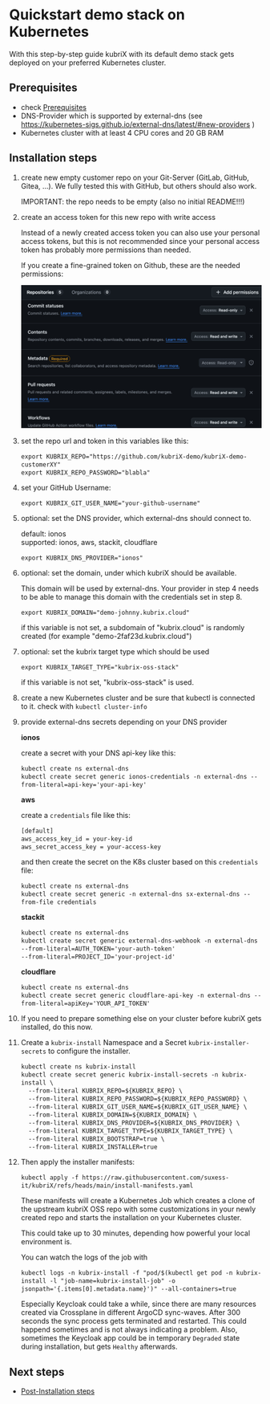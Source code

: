 # Quickstart demo stack on Kubernetes

With this step-by-step guide kubriX with its default demo stack gets deployed on your preferred Kubernetes cluster.

## Prerequisites

* check [Prerequisites](installation.md#-prerequisites)
* DNS-Provider which is supported by external-dns (see https://kubernetes-sigs.github.io/external-dns/latest/#new-providers )
* Kubernetes cluster with at least 4 CPU cores and 20 GB RAM

## Installation steps

1. create new empty customer repo on your Git-Server (GitLab, GitHub, Gitea, ...).
    We fully tested this with GitHub, but others should also work.

    IMPORTANT: the repo needs to be empty (also no initial README!!!)

2. create an access token for this new repo with write access
    
    Instead of a newly created access token you can also use your personal access tokens,
    but this is not recommended since your personal access token has probably more permissions than needed.

    If you create a fine-grained token on Github, these are the needed permissions:

    ![image](../../img/github_token.png)

3. set the repo url and token in this variables like this:

    ```
    export KUBRIX_REPO="https://github.com/kubriX-demo/kubriX-demo-customerXY"
    export KUBRIX_REPO_PASSWORD="blabla"
    ```

4. set your GitHub Username:
    ```
    export KUBRIX_GIT_USER_NAME="your-github-username"
    ```
    
5. optional: set the DNS provider, which external-dns should connect to.

    default: ionos  
    supported: ionos, aws, stackit, cloudflare

    ```
    export KUBRIX_DNS_PROVIDER="ionos"
    ```

6. optional: set the domain, under which kubriX should be available.

    This domain will be used by external-dns. Your provider in step 4 needs to be able to manage this domain with the credentials set in step 8.

    ```
    export KUBRIX_DOMAIN="demo-johnny.kubrix.cloud"
    ```

    if this variable is not set, a subdomain of "kubrix.cloud" is randomly created (for example "demo-2faf23d.kubrix.cloud")

7. optional: set the kubrix target type which should be used

    ```
    export KUBRIX_TARGET_TYPE="kubrix-oss-stack"
    ```

    if this variable is not set, "kubrix-oss-stack" is used.

8. create a new Kubernetes cluster and be sure that kubectl is connected to it. check with `kubectl cluster-info`

9. provide external-dns secrets depending on your DNS provider

    __ionos__

    create a secret with your DNS api-key like this:

    ```
    kubectl create ns external-dns
    kubectl create secret generic ionos-credentials -n external-dns --from-literal=api-key='your-api-key'
    ```

    __aws__

    create a `credentials` file like this:

    ```
    [default]
    aws_access_key_id = your-key-id
    aws_secret_access_key = your-access-key
    ```

    and then create the secret on the K8s cluster based on this `credentials` file:
    ```
    kubectl create ns external-dns
    kubectl create secret generic -n external-dns sx-external-dns --from-file credentials
    ```

    __stackit__

    ```
    kubectl create ns external-dns
    kubectl create secret generic external-dns-webhook -n external-dns --from-literal=AUTH_TOKEN='your-auth-token'
    --from-literal=PROJECT_ID='your-project-id'
    ```

    __cloudflare__

    ```
    kubectl create ns external-dns
    kubectl create secret generic cloudflare-api-key -n external-dns --from-literal=apiKey='YOUR_API_TOKEN'
    ```

10. If you need to prepare something else on your cluster before kubriX gets installed, do this now.


11. Create a `kubrix-install` Namespace and a Secret `kubrix-installer-secrets` to configure the installer.

    ```
    kubectl create ns kubrix-install
    kubectl create secret generic kubrix-install-secrets -n kubrix-install \
      --from-literal KUBRIX_REPO=${KUBRIX_REPO} \
      --from-literal KUBRIX_REPO_PASSWORD=${KUBRIX_REPO_PASSWORD} \
      --from-literal KUBRIX_GIT_USER_NAME=${KUBRIX_GIT_USER_NAME} \
      --from-literal KUBRIX_DOMAIN=${KUBRIX_DOMAIN} \
      --from-literal KUBRIX_DNS_PROVIDER=${KUBRIX_DNS_PROVIDER} \
      --from-literal KUBRIX_TARGET_TYPE=${KUBRIX_TARGET_TYPE} \
      --from-literal KUBRIX_BOOTSTRAP=true \
      --from-literal KUBRIX_INSTALLER=true
    ```

12. Then apply the installer manifests:

    ```
    kubectl apply -f https://raw.githubusercontent.com/suxess-it/kubriX/refs/heads/main/install-manifests.yaml
    ```

    These manifests will create a Kubernetes Job which creates a clone of the upstream kubriX OSS repo with some customizations in your newly created repo and starts the installation on your Kubernetes cluster.

    This could take up to 30 minutes, depending how powerful your local environment is.

    You can watch the logs of the job with
    ```
    kubectl logs -n kubrix-install -f "pod/$(kubectl get pod -n kubrix-install -l "job-name=kubrix-install-job" -o jsonpath='{.items[0].metadata.name}')" --all-containers=true
    ```

    Especially Keycloak could take a while,
    since there are many resources created via Crossplane in different ArgoCD sync-waves.
    After 300 seconds the sync process gets terminated and restarted. This could happend sometimes and is not always indicating a problem.
    Also, sometimes the Keycloak app could be in temporary `Degraded` state during installation, but gets `Healthy` afterwards.


##  Next steps

* [Post-Installation steps](installation.md#-post-installation-steps)
